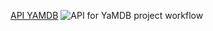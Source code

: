 [API YAMDB](http://62.84.126.204/api/v1/)
![API for YaMDB project workflow](https://github.com/Theivlev/yamdb_final/actions/workflows/yamdb_workflow.yml/badge.svg)